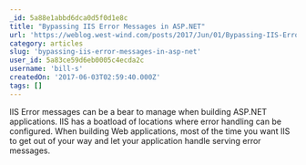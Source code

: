 ```yaml
---
_id: 5a88e1abbd6dca0d5f0d1e8c
title: "Bypassing IIS Error Messages in ASP.NET"
url: 'https://weblog.west-wind.com/posts/2017/Jun/01/Bypassing-IIS-Error-Messages-in-ASPNET'
category: articles
slug: 'bypassing-iis-error-messages-in-asp-net'
user_id: 5a83ce59d6eb0005c4ecda2c
username: 'bill-s'
createdOn: '2017-06-03T02:59:40.000Z'
tags: []
---
```


IIS Error messages can be a bear to manage when building ASP.NET applications. IIS has a boatload of locations where error handling can be configured. When building Web applications, most of the time you want IIS to get out of your way and let your application handle serving error messages.
